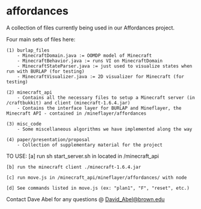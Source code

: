affordances
===========
A collection of files currently being used in our Affordances project.

Four main sets of files here:

	(1) burlap_files
		- MinecraftDomain.java := OOMDP model of Minecraft
		- MinecraftBehavior.java := runs VI on MinecraftDomain
		- MinecraftStateParser.java := just used to visualize states when run with BURLAP (for testing)
		- MinecraftVisualizer.java := 2D visualizer for Minecraft (for testing)

	(2) minecraft_api 
		- Contains all the necessary files to setup a Minecraft server (in /craftbukkit) and client (minecraft-1.6.4.jar)
		- Contains the interface layer for BURLAP and Mineflayer, the Minecraft API - contained in /mineflayer/affordances

	(3) misc_code
		- Some miscellaneous algorithms we have implemented along the way
	
	(4) paper/presentation/proposal
		- Collection of supplementary material for the project

TO USE:
	[a] run sh start_server.sh in located in /minecraft_api

	[b] run the minecraft client ./minecraft-1.6.4.jar

	[c] run move.js in /minecraft_api/mineflayer/affordances/ with node

	[d] See commands listed in move.js (ex: "plan1", "F", "reset", etc.)

Contact Dave Abel for any questions @ David_Abel@brown.edu
